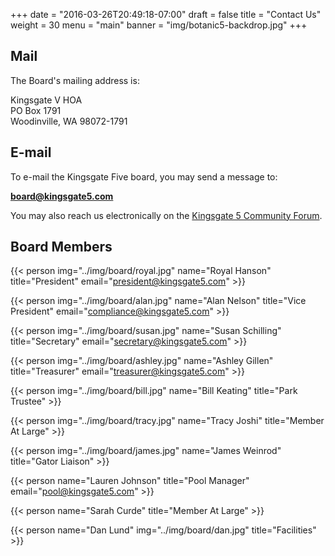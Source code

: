 +++
date = "2016-03-26T20:49:18-07:00"
draft = false
title = "Contact Us"
weight = 30
menu = "main"
banner = "img/botanic5-backdrop.jpg"
+++

## Mail

The Board's mailing address is:

<div class="mail">
    Kingsgate V HOA<br />
    PO  Box 1791<br />
    Woodinville, WA 98072-1791<br />
</div>

## E-mail

To e-mail the Kingsgate Five board, you may send a message to:

**[board@kingsgate5.com](mailto:board@kingsgate5.com)**

You may also reach us electronically on the [Kingsgate 5 Community Forum](https://community.kingsgate5.com/).

## Board Members

{{< person img="../img/board/royal.jpg" name="Royal Hanson" title="President" email="president@kingsgate5.com" >}}

{{< person img="../img/board/alan.jpg" name="Alan Nelson" title="Vice President" email="compliance@kingsgate5.com" >}}

{{< person img="../img/board/susan.jpg" name="Susan Schilling" title="Secretary" email="secretary@kingsgate5.com" >}}

{{< person img="../img/board/ashley.jpg" name="Ashley Gillen" title="Treasurer" email="treasurer@kingsgate5.com" >}}

{{< person img="../img/board/bill.jpg" name="Bill Keating" title="Park Trustee" >}}

{{< person img="../img/board/tracy.jpg" name="Tracy Joshi" title="Member At Large" >}}

{{< person img="../img/board/james.jpg" name="James Weinrod" title="Gator Liaison" >}}

{{< person name="Lauren Johnson" title="Pool Manager" email="pool@kingsgate5.com" >}}

{{< person name="Sarah Curde" title="Member At Large" >}}

{{< person name="Dan Lund" img="../img/board/dan.jpg" title="Facilities" >}}

